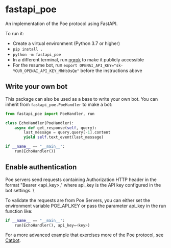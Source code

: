 # fastapi_poe

An implementation of the Poe protocol using FastAPI.

To run it:

- Create a virtual environment (Python 3.7 or higher)
- `pip install .`
- `python -m fastapi_poe`
- In a different terminal, run [ngrok](https://ngrok.com/) to make it publicly
  accessible
- For the resume bot, run `export OPENAI_API_KEY="sk-YOUR_OPENAI_API_KEY_MhHb9sQe"` before the instructions above

## Write your own bot

This package can also be used as a base to write your own bot. You can inherit from
`fastapi_poe.PoeHandler` to make a bot:

```python
from fastapi_poe import PoeHandler, run

class EchoHandler(PoeHandler):
    async def get_response(self, query):
        last_message = query.query[-1].content
        yield self.text_event(last_message)

if __name__ == "__main__":
    run(EchoHandler())
```

## Enable authentication

Poe servers send requests containing Authorization HTTP header in the format "Bearer
<api_key>," where api_key is the API key configured in the bot settings. \

To validate the requests are from Poe Servers, you can either set the environment
variable POE_API_KEY or pass the parameter api_key in the run function like:

```python
if __name__ == "__main__":
    run(EchoHandler(), api_key=<key>)
```

For a more advanced example that exercises more of the Poe protocol, see
[Catbot](./src/fastapi_poe/samples/catbot.py).
